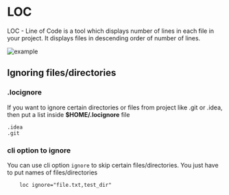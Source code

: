 # LOC

LOC - Line of Code is a tool which displays number of lines in each file in your project. It displays files in descending order of number of lines.

![example](https://github.com/affishaikh/loc-go/blob/main/images/example.png?raw=true)

## Ignoring files/directories

### .locignore

If you want to ignore certain directories or files from project like .git or .idea, then put a list inside **$HOME/.locignore** file

```text
.idea
.git
```

### cli option to ignore

You can use cli option `ignore` to skip certain files/directories. You just have to put names of files/directories

```text
    loc ignore="file.txt,test_dir"
```